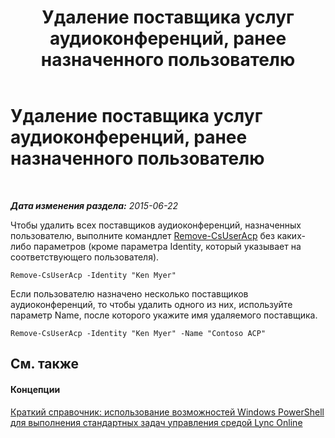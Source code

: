 ﻿---
title: Удаление поставщика услуг аудиоконференций, ранее назначенного пользователю
TOCTitle: Удаление поставщика услуг аудиоконференций, ранее назначенного пользователю
ms:assetid: 85d59e6c-d646-4908-9767-adb48763f6de
ms:mtpsurl: https://technet.microsoft.com/ru-ru/library/Dn362808(v=OCS.15)
ms:contentKeyID: 56270578
ms.date: 06/01/2017
mtps_version: v=OCS.15
ms.translationtype: HT
---

# Удаление поставщика услуг аудиоконференций, ранее назначенного пользователю

 

_**Дата изменения раздела:** 2015-06-22_

Чтобы удалить всех поставщиков аудиоконференций, назначенных пользователю, выполните командлет [Remove-CsUserAcp](remove-csuseracp.md) без каких-либо параметров (кроме параметра Identity, который указывает на соответствующего пользователя).

    Remove-CsUserAcp -Identity "Ken Myer"

Если пользователю назначено несколько поставщиков аудиоконференций, то чтобы удалить одного из них, используйте параметр Name, после которого укажите имя удаляемого поставщика.

    Remove-CsUserAcp -Identity "Ken Myer" -Name "Contoso ACP"

## См. также

#### Концепции

[Краткий справочник: использование возможностей Windows PowerShell для выполнения стандартных задач управления средой Lync Online](quick-reference-using-windows-powershell-to-do-common-skype-for-business-online-management-tasks.md)

